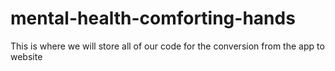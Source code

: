 # mental-health-comforting-hands

This is where we will store all of our code for the conversion from the app to website
